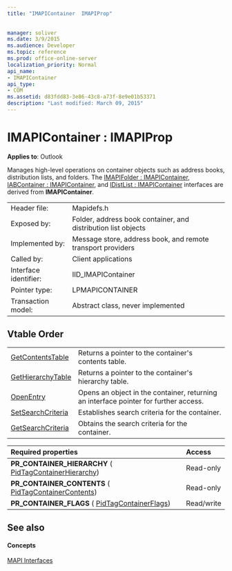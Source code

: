 ```yaml
---
title: "IMAPIContainer  IMAPIProp"
 
 
manager: soliver
ms.date: 3/9/2015
ms.audience: Developer
ms.topic: reference
ms.prod: office-online-server
localization_priority: Normal
api_name:
- IMAPIContainer
api_type:
- COM
ms.assetid: d83fdd83-3e86-43c8-a73f-8e9e01b53371
description: "Last modified: March 09, 2015"
---
```


# IMAPIContainer : IMAPIProp

  
  
**Applies to**: Outlook 
  
Manages high-level operations on container objects such as address books, distribution lists, and folders. The [IMAPIFolder : IMAPIContainer](imapifolderimapicontainer.md), [IABContainer : IMAPIContainer](iabcontainerimapicontainer.md), and [IDistList : IMAPIContainer](idistlistimapicontainer.md) interfaces are derived from **IMAPIContainer**.
  
|||
|:-----|:-----|
|Header file:  <br/> |Mapidefs.h  <br/> |
|Exposed by:  <br/> |Folder, address book container, and distribution list objects  <br/> |
|Implemented by:  <br/> |Message store, address book, and remote transport providers  <br/> |
|Called by:  <br/> |Client applications  <br/> |
|Interface identifier:  <br/> |IID_IMAPIContainer  <br/> |
|Pointer type:  <br/> |LPMAPICONTAINER  <br/> |
|Transaction model:  <br/> |Abstract class, never implemented  <br/> |
   
## Vtable Order

|||
|:-----|:-----|
|[GetContentsTable](imapicontainer-getcontentstable.md) <br/> |Returns a pointer to the container's contents table.  <br/> |
|[GetHierarchyTable](imapicontainer-gethierarchytable.md) <br/> |Returns a pointer to the container's hierarchy table.  <br/> |
|[OpenEntry](imapicontainer-openentry.md) <br/> |Opens an object in the container, returning an interface pointer for further access.  <br/> |
|[SetSearchCriteria](imapicontainer-setsearchcriteria.md) <br/> |Establishes search criteria for the container.  <br/> |
|[GetSearchCriteria](imapicontainer-getsearchcriteria.md) <br/> |Obtains the search criteria for the container.  <br/> |
   
|**Required properties**|**Access**|
|:-----|:-----|
|**PR_CONTAINER_HIERARCHY** ( [PidTagContainerHierarchy](pidtagcontainerhierarchy-canonical-property.md))  <br/> |Read-only  <br/> |
|**PR_CONTAINER_CONTENTS** ( [PidTagContainerContents](pidtagcontainercontents-canonical-property.md))  <br/> |Read-only  <br/> |
|**PR_CONTAINER_FLAGS** ( [PidTagContainerFlags](pidtagcontainerflags-canonical-property.md))  <br/> |Read/write  <br/> |
   
## See also

#### Concepts

[MAPI Interfaces](mapi-interfaces.md)

